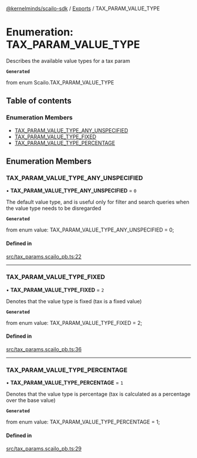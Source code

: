 [@kernelminds/scailo-sdk](../README.md) / [Exports](../modules.md) / TAX\_PARAM\_VALUE\_TYPE

# Enumeration: TAX\_PARAM\_VALUE\_TYPE

Describes the available value types for a tax param

**`Generated`**

from enum Scailo.TAX_PARAM_VALUE_TYPE

## Table of contents

### Enumeration Members

- [TAX\_PARAM\_VALUE\_TYPE\_ANY\_UNSPECIFIED](TAX_PARAM_VALUE_TYPE.md#tax_param_value_type_any_unspecified)
- [TAX\_PARAM\_VALUE\_TYPE\_FIXED](TAX_PARAM_VALUE_TYPE.md#tax_param_value_type_fixed)
- [TAX\_PARAM\_VALUE\_TYPE\_PERCENTAGE](TAX_PARAM_VALUE_TYPE.md#tax_param_value_type_percentage)

## Enumeration Members

### TAX\_PARAM\_VALUE\_TYPE\_ANY\_UNSPECIFIED

• **TAX\_PARAM\_VALUE\_TYPE\_ANY\_UNSPECIFIED** = ``0``

The default value type, and is useful only for filter and search queries when the value type needs to be disregarded

**`Generated`**

from enum value: TAX_PARAM_VALUE_TYPE_ANY_UNSPECIFIED = 0;

#### Defined in

[src/tax_params.scailo_pb.ts:22](https://github.com/scailo/ts-sdk/blob/c10a36b57201dfa5903d4b53efa1e62aa6208936/src/tax_params.scailo_pb.ts#L22)

___

### TAX\_PARAM\_VALUE\_TYPE\_FIXED

• **TAX\_PARAM\_VALUE\_TYPE\_FIXED** = ``2``

Denotes that the value type is fixed (tax is a fixed value)

**`Generated`**

from enum value: TAX_PARAM_VALUE_TYPE_FIXED = 2;

#### Defined in

[src/tax_params.scailo_pb.ts:36](https://github.com/scailo/ts-sdk/blob/c10a36b57201dfa5903d4b53efa1e62aa6208936/src/tax_params.scailo_pb.ts#L36)

___

### TAX\_PARAM\_VALUE\_TYPE\_PERCENTAGE

• **TAX\_PARAM\_VALUE\_TYPE\_PERCENTAGE** = ``1``

Denotes that the value type is percentage (tax is calculated as a percentage over the base value)

**`Generated`**

from enum value: TAX_PARAM_VALUE_TYPE_PERCENTAGE = 1;

#### Defined in

[src/tax_params.scailo_pb.ts:29](https://github.com/scailo/ts-sdk/blob/c10a36b57201dfa5903d4b53efa1e62aa6208936/src/tax_params.scailo_pb.ts#L29)
